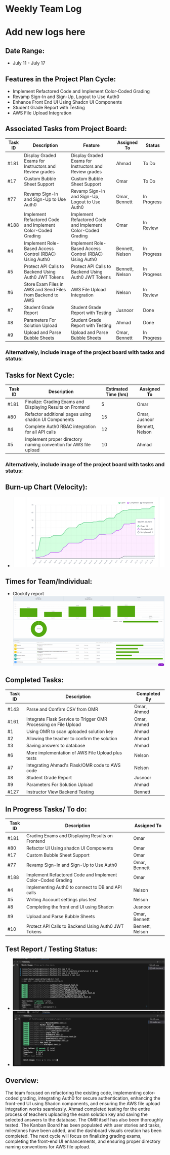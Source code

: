 # Weekly Team Log

# Add new logs here

## Date Range:

- July 11 - July 17

## Features in the Project Plan Cycle:

- Implement Refactored Code and Implement Color-Coded Grading
- Revamp Sign-In and Sign-Up, Logout to Use Auth0
- Enhance Front End UI Using Shadcn UI Components
- Student Grade Report with Testing
- AWS File Upload Integration

## Associated Tasks from Project Board:

| Task ID | Description                                       | Feature                                           | Assigned To | Status     |
| ------- | ------------------------------------------------- | ------------------------------------------------- | ----------- | ---------- |
| #181    | Display Graded Exams for Instructors and Review grades | Display Graded Exams for Instructors and Review grades | Ahmad       | To Do      |
| #17     | Custom Bubble Sheet Support                       | Custom Bubble Sheet Support                       | Omar        | To Do      |
| #77     | Revamp Sign-In and Sign-Up to Use Auth0           | Revamp Sign-In and Sign-Up, Logout to Use Auth0   | Omar, Bennett | In Progress|
| #188    | Implement Refactored Code and Implement Color-Coded Grading | Implement Refactored Code and Implement Color-Coded Grading | Omar        | In Review  |
| #4      | Implement Role-Based Access Control (RBAC) Using Auth0 | Implement Role-Based Access Control (RBAC) Using Auth0 | Bennett, Nelson | In Progress|
| #5      | Protect API Calls to Backend Using Auth0 JWT Tokens | Protect API Calls to Backend Using Auth0 JWT Tokens | Bennett, Nelson | In Progress|
| #6      | Store Exam Files in AWS and Send Files from Backend to AWS | AWS File Upload Integration                       | Nelson      | In Review  |
| #7      | Student Grade Report                              | Student Grade Report with Testing                 | Jusnoor     | Done       |
| #8      | Parameters For Solution Upload                    | Student Grade Report with Testing                 | Ahmad       | Done       |
| #9      | Upload and Parse Bubble Sheets                    | Upload and Parse Bubble Sheets                    | Omar, Bennett | In Progress|

### Alternatively, include image of the project board with tasks and status:

## Tasks for Next Cycle:

| Task ID | Description                                       | Estimated Time (hrs) | Assigned To |
| ------- | ------------------------------------------------- | -------------------- | ----------- |
| #181    | Finalize: Grading Exams and Displaying Results on Frontend | 5                     | Omar        |
| #80     | Refactor additional pages using shadcn UI Components | 15                    | Omar, Jusnoor        |
| #4      | Complete Auth0 RBAC integration for all API calls | 12                     | Bennett, Nelson     |
| #5      | Implement proper directory naming convention for AWS file upload | 10                      | Ahmad       |

### Alternatively, include image of the project board with tasks and status:

## Burn-up Chart (Velocity):

- ![docs/weekly logs/Burn Up Charts/[Burn Up Chart Image]](../BurnUpCharts/BurnUpCharts14.png)

## Times for Team/Individual:

- Clockify report![alt text](../Clockify/Time14.png)

## Completed Tasks:

| Task ID | Description                                       | Completed By |
| ------- | ------------------------------------------------- | ------------ |
| #143    | Parse and Confirm CSV from OMR                    | Omar, Ahmed         |
| #161    | Integrate Flask Service to Trigger OMR Processing on File Upload | Omar, Ahmed         |
| #1      | Using OMR to scan uploaded solution key           | Ahmad        |
| #2      | Allowing the teacher to confirm the solution      | Ahmad        |
| #3      | Saving answers to database                        | Ahmad        |
| #6      | More implementation of AWS File Upload plus tests | Nelson       |
| #7      | Integrating Ahmad's Flask/OMR code to AWS code    | Nelson       |
| #8      | Student Grade Report                              | Jusnoor      |
| #9      | Parameters For Solution Upload                    | Ahmad        |
| #127     | Instructor View Backend Testing             | Bennett       |


## In Progress Tasks/ To do:

| Task ID | Description                                       | Assigned To |
| ------- | ------------------------------------------------- | ----------- |
| #181    | Grading Exams and Displaying Results on Frontend  | Omar        |
| #80     | Refactor UI Using shadcn UI Components            | Omar        |
| #17     | Custom Bubble Sheet Support                       | Omar        |
| #77     | Revamp Sign-In and Sign-Up to Use Auth0           | Omar, Bennett |
| #188    | Implement Refactored Code and Implement Color-Coded Grading | Omar        |
| #4      | Implementing Auth0 to connect to DB and API calls | Nelson      |
| #5      | Writing Account settings plus test                | Nelson      |
| #8      | Completing the front end UI using Shadcn          | Jusnoor     |
| #9      | Upload and Parse Bubble Sheets                    | Omar, Bennett |
| #10     | Protect API Calls to Backend Using Auth0 JWT Tokens | Bennett, Nelson |

## Test Report / Testing Status:

- ![docs/weekly logs/Tests/[Tests]](../Tests/BackendTestJul17.jpg)
- ![docs/weekly logs/Tests/[Tests]](../Tests/FrontendTestJul17.jpg)

## Overview:

The team focused on refactoring the existing code, implementing color-coded grading, integrating Auth0 for secure authentication, enhancing the front-end UI using Shadcn components, and ensuring the AWS file upload integration works seamlessly. Ahmad completed testing for the entire process of teachers uploading the exam solution key and saving the selected answers to the database. The OMR itself has also been thoroughly tested. The Kanban Board has been populated with user stories and tasks, milestones have been added, and the dashboard visuals creation has been completed. The next cycle will focus on finalizing grading exams, completing the front-end UI enhancements, and ensuring proper directory naming conventions for AWS file upload.
